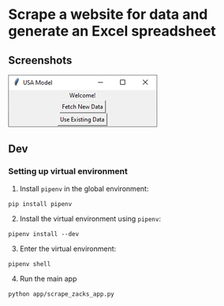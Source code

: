 # Scrape a website for data and generate an Excel spreadsheet


## Screenshots
![menu options](images/MainApp.png)


## Dev

### Setting up virtual environment

1. Install `pipenv` in the global environment:

```
pip install pipenv
```

2. Install the virtual environment using `pipenv`:
```
pipenv install --dev
```
3. Enter the virtual environment:
```
pipenv shell
```
4. Run the main app
```
python app/scrape_zacks_app.py
```
